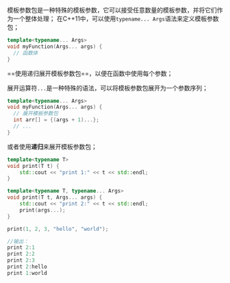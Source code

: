模板参数包是一种特殊的模板参数，它可以接受任意数量的模板参数，并将它们作为一个整体处理；
在C++11中，可以使用`typename... Args`语法来定义模板参数包；
```c++
template<typename... Args>
void myFunction(Args... args) {
  // 函数体
}
```

==使用递归展开模板参数包==，以便在函数中使用每个参数；

展开运算符`...`是一种特殊的语法，可以将模板参数包展开为一个参数序列；
```c++
template<typename... Args>
void myFunction(Args... args) {
  // 展开模板参数包
  int arr[] = {(args + 1)...};
  // ...
}
```

或者使用**递归**来展开模板参数包；
```c++
template<typename T>
void print(T t) {
	std::cout << "print 1:" << t << std::endl;
}

template<typename T, typename... Args>
void print(T t, Args... args) {
	std::cout << "print 2:" << t << std::endl;
	print(args...);
}

print(1, 2, 3, "hello", "world");

//输出：
print 2:1
print 2:2
print 2:3
print 2:hello
print 1:world
```


